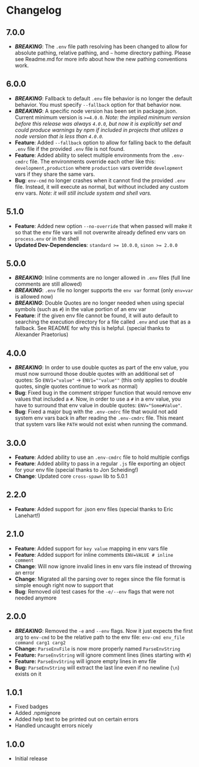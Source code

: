 # Changelog

## 7.0.0
- ***BREAKING***: The `.env` file path resolving has been changed to allow for absolute pathing, relative pathing, and `~` home directory pathing. Please
see Readme.md for more info about how the new pathing conventions work.

## 6.0.0
- ***BREAKING***: Fallback to default `.env` file behavior is no longer the default behavior. You must specify `--fallback` option for that behavior now.
- ***BREAKING***: A specific node version has been set in package.json. Current minimum version is `>=4.0.0`. *Note: the implied minimum version
before this release was always `4.0.0`, but now it is explicitly set and could produce warnings by npm if included in projects that utilizes a
node version that is less than `4.0.0`.*
- **Feature**: Added `--fallback` option to allow for falling back to the default `.env` file if the provided `.env` file is not found.
- **Feature**: Added ability to select multiple environments from the `.env-cmdrc` file. The environments override each other like this:
`development,production` where `production` vars override `development` vars if they share the same vars.
- **Bug**: `env-cmd` no longer crashes when it cannot find the provided `.env` file. Instead, it will execute as normal, but without included any custom env vars. *Note: it will still include system and shell vars.*

## 5.1.0
- **Feature**: Added new option `--no-override` that when passed will make it so that the env file
vars will not overwrite already defined env vars on `process.env` or in the shell
- **Updated Dev-Dependencies**: `standard >= 10.0.0`, `sinon >= 2.0.0`

## 5.0.0
- ***BREAKING***: Inline comments are no longer allowed in `.env` files (full line comments are still allowed)
- ***BREAKING***: `.env` file no longer supports the `env var` format (only `env=var` is allowed now)
- ***BREAKING***: Double Quotes are no longer needed when using special symbols (such as `#`) in the value portion of an env var
- **Feature**: if the given env file cannot be found, it will auto default to searching
the execution directory for a file called `.env` and use that as a fallback. See README for why this is
helpful. (special thanks to Alexander Praetorius)

## 4.0.0
- ***BREAKING***: In order to use double quotes as part of the env value, you must now surround those double quotes with an additional set of quotes: So `ENV1="value"` -> `ENV1=""value""` (this only applies to double quotes, single quotes continue to work as normal)
- **Bug**: Fixed bug in the comment stripper function that would remove env values that included a `#`. Now, in order to use a `#` in a env value, you have to surround that env value in double quotes: `ENV="Some#Value"`.
- **Bug**: Fixed a major bug with the `.env-cmdrc` file that would not add system env vars back in after reading the `.env-cmdrc` file. This meant that system vars like `PATH` would not exist when running the command.

## 3.0.0
- **Feature**: Added ability to use an `.env-cmdrc` file to hold multiple configs
- **Feature**: Added ability to pass in a regular `.js` file exporting an object for your env file (special thanks to Jon Scheiding!)
- **Change**: Updated core `cross-spawn` lib to 5.0.1

## 2.2.0
- **Feature**: Added support for .json env files (special thanks to Eric Lanehart!)

## 2.1.0
- **Feature**: Added support for `key value` mapping in env vars file
- **Feature**: Added support for inline comments `ENV=VALUE # inline comment`
- **Change**: Will now ignore invalid lines in env vars file instead of throwing an error
- **Change**: Migrated all the parsing over to regex since the file format is simple enough right
now to support that
- **Bug**: Removed old test cases for the `-e/--env` flags that were not needed anymore

## 2.0.0
- ***BREAKING***: Removed the `-e` and `--env` flags. Now it just expects the first arg to `env-cmd` to be the relative path to the env file: `env-cmd env_file command carg1 carg2`
- **Change:** `ParseEnvFile` is now more properly named `ParseEnvString`
- **Feature:** `ParseEnvString` will ignore comment lines (lines starting with `#`)
- **Feature:** `ParseEnvString` will ignore empty lines in env file
- **Bug:** `ParseEnvString` will extract the last line even if no newline (`\n`) exists on it

## 1.0.1
- Fixed badges
- Added .npmignore
- Added help text to be printed out on certain errors
- Handled uncaught errors nicely

## 1.0.0
- Initial release
